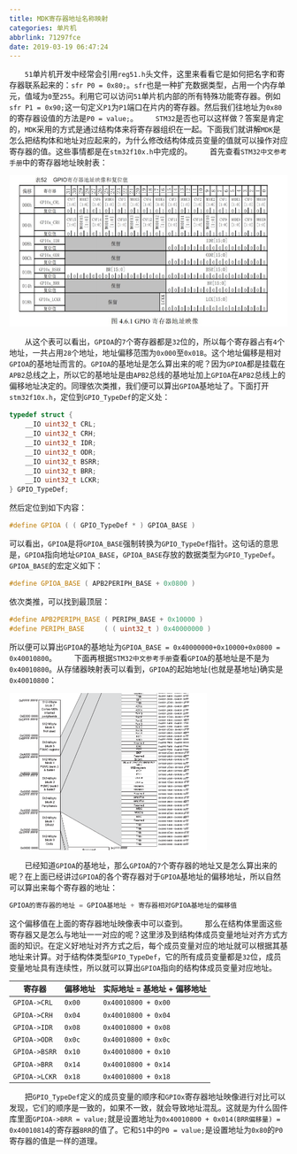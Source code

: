 ```yaml
---
title: MDK寄存器地址名称映射
categories: 单片机
abbrlink: 71297fce
date: 2019-03-19 06:47:24
---
```

&emsp;&emsp;`51`单片机开发中经常会引用`reg51.h`头文件，这里来看看它是如何把名字和寄存器联系起来的：`sfr P0 = 0x80;`。`sfr`也是一种扩充数据类型，占用一个内存单元，值域为`0`至`255`。利用它可以访问`51`单片机内部的所有特殊功能寄存器。例如`sfr P1 = 0x90;`这一句定义`P1`为`P1`端口在片内的寄存器。然后我们往地址为`0x80`的寄存器设值的方法是`P0 = value;`。
&emsp;&emsp;`STM32`是否也可以这样做？答案是肯定的，`MDK`采用的方式是通过结构体来将寄存器组织在一起。下面我们就讲解`MDK`是怎么把结构体和地址对应起来的，为什么修改结构体成员变量的值就可以操作对应寄存器的值。这些事情都是在`stm32f10x.h`中完成的。
&emsp;&emsp;首先查看`STM32中文参考手册`中的寄存器地址映射表：

<img src="./MDK寄存器地址名称映射/1.jpg" height="273" width="510">

&emsp;&emsp;从这个表可以看出，`GPIOA`的`7`个寄存器都是`32`位的，所以每个寄存器占有`4`个地址，一共占用`28`个地址，地址偏移范围为`0x000`至`0x01B`。这个地址偏移是相对`GPIOA`的基地址而言的。`GPIOA`的基地址是怎么算出来的呢？因为`GPIOA`都是挂载在`APB2`总线之上，所以它的基地址是由`APB2`总线的基地址加上`GPIOA`在`APB2`总线上的偏移地址决定的。同理依次类推，我们便可以算出`GPIOA`基地址了。下面打开`stm32f10x.h`，定位到`GPIO_TypeDef`的定义处：

``` cpp
typedef struct {
    __IO uint32_t CRL;
    __IO uint32_t CRH;
    __IO uint32_t IDR;
    __IO uint32_t ODR;
    __IO uint32_t BSRR;
    __IO uint32_t BRR;
    __IO uint32_t LCKR;
} GPIO_TypeDef;
```

然后定位到如下内容：

``` cpp
#define GPIOA ( ( GPIO_TypeDef * ) GPIOA_BASE )
```

可以看出，`GPIOA`是将`GPIOA_BASE`强制转换为`GPIO_TypeDef`指针。这句话的意思是，`GPIOA`指向地址`GPIOA_BASE`，`GPIOA_BASE`存放的数据类型为`GPIO_TypeDef`。`GPIOA_BASE`的宏定义如下：

``` cpp
#define GPIOA_BASE ( APB2PERIPH_BASE + 0x0800 )
```

依次类推，可以找到最顶层：

``` cpp
#define APB2PERIPH_BASE ( PERIPH_BASE + 0x10000 )
#define PERIPH_BASE     ( ( uint32_t ) 0x40000000 )
```

所以便可以算出`GPIOA`的基地址为`GPIOA_BASE = 0x40000000+0x10000+0x0800 = 0x40010800`。
&emsp;&emsp;下面再根据`STM32中文参考手册`查看`GPIOA`的基地址是不是为`0x40010800`。从存储器映射表可以看到，`GPIOA`的起始地址(也就是基地址)确实是`0x40010800`：

<img src="./MDK寄存器地址名称映射/2.png" height="284" width="358">

&emsp;&emsp;已经知道`GPIOA`的基地址，那么`GPIOA`的`7`个寄存器的地址又是怎么算出来的呢？在上面已经讲过`GPIOA`的各个寄存器对于`GPIOA`基地址的偏移地址，所以自然可以算出来每个寄存器的地址：

``` cpp
GPIOA的寄存器的地址 = GPIOA基地址 + 寄存器相对GPIOA基地址的偏移值
```

这个偏移值在上面的寄存器地址映像表中可以查到。
&emsp;&emsp;那么在结构体里面这些寄存器又是怎么与地址一一对应的呢？这里涉及到结构体成员变量地址对齐方式方面的知识。在定义好地址对齐方式之后，每个成员变量对应的地址就可以根据其基地址来计算。对于结构体类型`GPIO_TypeDef`，它的所有成员变量都是`32`位，成员变量地址具有连续性，所以就可以算出`GPIOA`指向的结构体成员变量对应地址。

寄存器         | 偏移地址 | 实际地址 = 基地址 + 偏移地址
--------------|----------|---------------------------
`GPIOA->CRL`  | `0x00`   | `0x40010800 + 0x00`
`GPIOA->CRH`  | `0x04`   | `0x40010800 + 0x04`
`GPIOA->IDR`  | `0x08`   | `0x40010800 + 0x08`
`GPIOA->ODR`  | `0x0c`   | `0x40010800 + 0x0c`
`GPIOA->BSRR` | `0x10`   | `0x40010800 + 0x10`
`GPIOA->BRR`  | `0x14`   | `0x40010800 + 0x14`
`GPIOA->LCKR` | `0x18`   | `0x40010800 + 0x18`

&emsp;&emsp;把`GPIO_TypeDef`定义的成员变量的顺序和`GPIOx`寄存器地址映像进行对比可以发现，它们的顺序是一致的，如果不一致，就会导致地址混乱。这就是为什么固件库里面`GPIOA->BRR = value;`就是设置地址为`0x40010800 + 0x014(BRR偏移量) = 0x40010814`的寄存器`BRR`的值了。它和`51`中的`P0 = value;`是设置地址为`0x80`的`P0`寄存器的值是一样的道理。
